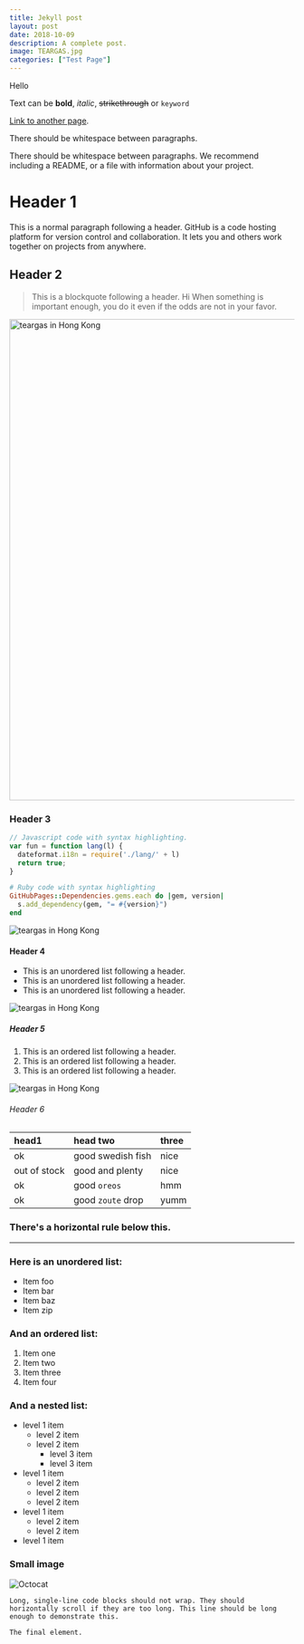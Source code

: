 ```yaml
---
title: Jekyll post
layout: post
date: 2018-10-09
description: A complete post.
image: TEARGAS.jpg
categories: ["Test Page"] 
---
```


Hello

Text can be **bold**, _italic_, ~~strikethrough~~ or `keyword`

[Link to another page](./another-page.html).

There should be whitespace between paragraphs.

There should be whitespace between paragraphs. We recommend including a README, or a file with information about your project.

# Header 1

This is a normal paragraph following a header. GitHub is a code hosting platform for version control and collaboration. It lets you and others work together on projects from anywhere.


## Header 2

> This is a blockquote following a header.
>Hi
> When something is important enough, you do it even if the odds are not in your favor.

<img src= "/voicesofdemocracy/img/TEARGAS.jpg" width="850"  alt="teargas in Hong Kong">

### Header 3

```js
// Javascript code with syntax highlighting.
var fun = function lang(l) {
  dateformat.i18n = require('./lang/' + l)
  return true;
}
```

```ruby
# Ruby code with syntax highlighting
GitHubPages::Dependencies.gems.each do |gem, version|
  s.add_dependency(gem, "= #{version}")
end
```
![teargas in Hong Kong](/voicesofdemocracy/img/TEARGAS.jpg) 



#### Header 4

*   This is an unordered list following a header.
*   This is an unordered list following a header.
*   This is an unordered list following a header.

![teargas in Hong Kong](/voicesofdemocracy/img/TEARGAS.jpg)

##### Header 5

1.  This is an ordered list following a header.
2.  This is an ordered list following a header.
3.  This is an ordered list following a header.

![teargas in Hong Kong](/voicesofdemocracy/img/TEARGAS.jpg)

###### Header 6

| head1        | head two          | three |
|:-------------|:------------------|:------|
| ok           | good swedish fish | nice  |
| out of stock | good and plenty   | nice  |
| ok           | good `oreos`      | hmm   |
| ok           | good `zoute` drop | yumm  |

### There's a horizontal rule below this.

* * *

### Here is an unordered list:

*   Item foo
*   Item bar
*   Item baz
*   Item zip

### And an ordered list:

1.  Item one
1.  Item two
1.  Item three
1.  Item four

### And a nested list:

- level 1 item
  - level 2 item
  - level 2 item
    - level 3 item
    - level 3 item
- level 1 item
  - level 2 item
  - level 2 item
  - level 2 item
- level 1 item
  - level 2 item
  - level 2 item
- level 1 item

### Small image

![Octocat](https://assets-cdn.github.com/images/icons/emoji/octocat.png)

```
Long, single-line code blocks should not wrap. They should horizontally scroll if they are too long. This line should be long enough to demonstrate this.
```

```
The final element.
```
